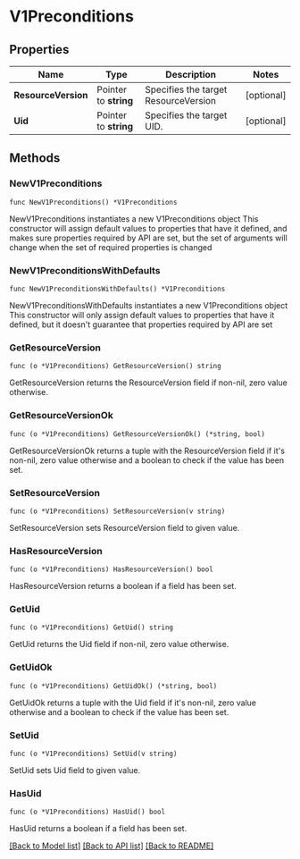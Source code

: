 # V1Preconditions

## Properties

Name | Type | Description | Notes
------------ | ------------- | ------------- | -------------
**ResourceVersion** | Pointer to **string** | Specifies the target ResourceVersion | [optional] 
**Uid** | Pointer to **string** | Specifies the target UID. | [optional] 

## Methods

### NewV1Preconditions

`func NewV1Preconditions() *V1Preconditions`

NewV1Preconditions instantiates a new V1Preconditions object
This constructor will assign default values to properties that have it defined,
and makes sure properties required by API are set, but the set of arguments
will change when the set of required properties is changed

### NewV1PreconditionsWithDefaults

`func NewV1PreconditionsWithDefaults() *V1Preconditions`

NewV1PreconditionsWithDefaults instantiates a new V1Preconditions object
This constructor will only assign default values to properties that have it defined,
but it doesn't guarantee that properties required by API are set

### GetResourceVersion

`func (o *V1Preconditions) GetResourceVersion() string`

GetResourceVersion returns the ResourceVersion field if non-nil, zero value otherwise.

### GetResourceVersionOk

`func (o *V1Preconditions) GetResourceVersionOk() (*string, bool)`

GetResourceVersionOk returns a tuple with the ResourceVersion field if it's non-nil, zero value otherwise
and a boolean to check if the value has been set.

### SetResourceVersion

`func (o *V1Preconditions) SetResourceVersion(v string)`

SetResourceVersion sets ResourceVersion field to given value.

### HasResourceVersion

`func (o *V1Preconditions) HasResourceVersion() bool`

HasResourceVersion returns a boolean if a field has been set.

### GetUid

`func (o *V1Preconditions) GetUid() string`

GetUid returns the Uid field if non-nil, zero value otherwise.

### GetUidOk

`func (o *V1Preconditions) GetUidOk() (*string, bool)`

GetUidOk returns a tuple with the Uid field if it's non-nil, zero value otherwise
and a boolean to check if the value has been set.

### SetUid

`func (o *V1Preconditions) SetUid(v string)`

SetUid sets Uid field to given value.

### HasUid

`func (o *V1Preconditions) HasUid() bool`

HasUid returns a boolean if a field has been set.


[[Back to Model list]](../README.md#documentation-for-models) [[Back to API list]](../README.md#documentation-for-api-endpoints) [[Back to README]](../README.md)


